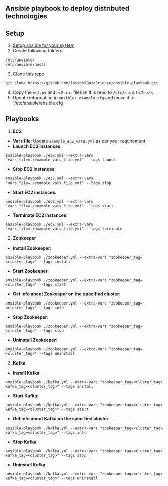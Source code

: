 ## Ansible playbook to deploy distributed technologies

## Setup
1. [Setup ansible for your system](http://docs.ansible.com/ansible/intro_installation.html)
2. Create following folders
 
  ```
  /etc/ansible/
  /etc/ansible/hosts
  ```
3. Clone this repo
  
  ```
  git clone https://github.com/InsightDataScience/ansible-playbook.git
  ```
4. Copy the `ec2.py` and `ec2.ini` files in this repo to `/etc/ansible/hosts`
5. Update information in `ansible\_example.cfg` and move it to `/etc/ansible/ansible.cfg

## Playbooks
1. **EC2**
  * **Vars file**: Update `example_ec2_vars.yml` as per your requirement
  * **Launch EC2 instances**:
  
  ```
  ansible-playbook ./ec2.yml --extra-vars "vars_file=./example_vars_file.yml" --tags launch
  ```
  * **Stop EC2 instances**:
  
  ```
  ansible-playbook ./ec2.yml --extra-vars "vars_file=./example_vars_file.yml" --tags stop 
  ```
  * **Start EC2 instances**:
  
  ```
  ansible-playbook ./ec2.yml --extra-vars "vars_file=./example_vars_file.yml" --tags start 
  ```
  * **Terminate EC2 instances**:
  
  ```
  ansible-playbook ./ec2.yml --extra-vars "vars_file=./example_vars_file.yml" --tags terminate
  ```

2. **Zookeeper** 
  * **Install Zookeeper**:
  ```
  ansible-playbook ./zookeeper.yml --extra-vars "zookeeper_tag=<cluster_tag>" --tags install
  ```
  * **Start Zookeeper**:
  ```
  ansible-playbook ./zookeeper.yml --extra-vars "zookeeper_tag=<cluster_tag>" --tags start
  ```
  * **Get info about Zookeeper on the specified cluster**:
  ```
  ansible-playbook ./zookeeper.yml --extra-vars "zookeeper_tag=<cluster_tag>" --tags info
  ```
  * **Stop Zookeeper**:
  ```
  ansible-playbook ./zookeeper.yml --extra-vars "zookeeper_tag=<cluster_tag>" --tags stop 
  ```
  * **Uninstall Zookeeper**:
  ```
  ansible-playbook ./zookeeper.yml --extra-vars "zookeeper_tag=<cluster_tag>" --tags uninstall
  ```

3. **Kafka** 
  * **Install Kafka**:
  ```
  ansible-playbook ./kafka.yml --extra-vars "zookeeper_tag=<cluster_tag> kafka_tag=<cluster_tag>" --tags install
  ```
  * **Start Kafka**:
  ```
  ansible-playbook ./kafka.yml --extra-vars "zookeeper_tag=<cluster_tag> kafka_tag=<cluster_tag>" --tags start
  ```
  * **Get info about Kafka on the specified cluster**:
  ```
  ansible-playbook ./kafka.yml --extra-vars "zookeeper_tag=<cluster_tag> kafka_tag=<cluster_tag>" --tags info
  ```
  * **Stop Kafka**:
  ```
  ansible-playbook ./kafka.yml --extra-vars "zookeeper_tag=<cluster_tag> kafka_tag=<cluster_tag>" --tags stop 
  ```
  * **Uninstall Kafka**:
  ```
  ansible-playbook ./kafka.yml --extra-vars "zookeeper_tag=<cluster_tag> kafka_tag=<cluster_tag>" --tags uninstall
  ```
